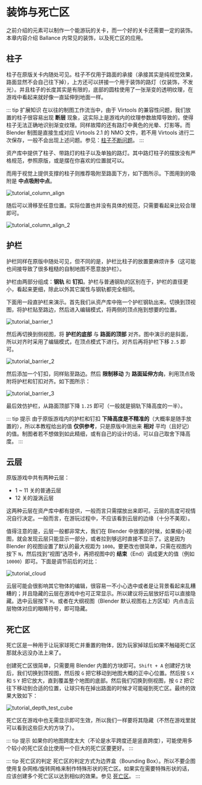 # 装饰与死亡区

之前介绍的元素可以制作一个能游玩的关卡，而一个好的关卡还需要一定的装饰。本章内容介绍 Ballance 内常见的装饰，以及死亡区的应用。

## 柱子

柱子在原版关卡内随处可见。柱子不仅用于路面的承接（承接其实是纯视觉效果，路面显然不会自己往下掉），上方还可以拼接一个用于装饰的路灯（仅装饰，不发光）。并且柱子的长度其实是有限的，底部的圆柱使用了一张渐变的透明纹理，在游戏中看起来就好像一直延伸到地面一样。

::: tip 扩展知识
在以往的制图工作流当中，由于 Virtools 的兼容性问题，我们放置的柱子很容易出现 **断层** 现象，这实际上是游戏内的纹理参数故障导致的，使得柱子无法正确地识别渐变纹理。同样故障的还有路灯中黄色的光晕、灯影等。而 Blender 制图是直接生成对应 Virtools 2.1 的 NMO 文件，若不用 Virtools 进行二次保存，一般不会出现上述问题。参见：[柱子不断问题](../../mapping/blender/trouble-shooting#透明材质问题)。
:::

资产库中提供了柱子、带路灯的柱子以及单独的路灯。其中路灯柱子的摆放没有严格规范，参照原版，或是摆在你喜欢的位置就可以。

而用于视觉上提供支撑的柱子则推荐吸附至路面下方，如下图所示。下图用到的吸附是 **中点吸附中点**。

![tutorial_column_align](../../../imgs/tutorial_column_align.png)

随后可以滑移至任意位置。实际位置也并没有具体的规范，只需要看起来比较合理即可。

![tutorial_column_align_2](../../../imgs/tutorial_column_align_2.png)

## 护栏

护栏同样在原版中随处可见，但不同的是，护栏比柱子的放置要麻烦许多（这可能也间接导致了很多粗糙的自制地图不愿意放护栏）。

护栏由两部分组成：**钢轨** 和 **钉扣**。护栏与普通钢轨的区别在于，护栏的直径更小，看起来更细，除此以外其它属性与钢轨都完全相同。

下面用一段直护栏来演示。首先我们从资产库中拖一个护栏钢轨出来。切换到顶视图，将护栏贴至路边，然后进入编辑模式，将两侧的顶点拖到想要的位置。

![tutorial_barrier_1](../../../imgs/tutorial_barrier_1.png)

然后再切换到侧视图，将 **护栏的底部** 与 **路面的顶部** 对齐。图中演示的是斜面，所以对齐时采用了编辑模式，在顶点模式下进行。对齐后再将护栏下移 `2.5` 即可。

![tutorial_barrier_2](../../../imgs/tutorial_barrier_2.png)

然后添加一个钉扣，同样贴至路边。然后 **限制移动** 为 **路面延伸方向**，利用顶点吸附将护栏和钉扣对齐。如下图所示：

![tutorial_barrier_3](../../../imgs/tutorial_barrier_3.png)

最后效仿护栏，从路面顶部下降 `1.25` 即可（一般就是钢轨下降高度的一半）。

::: tip 提示
由于原版游戏内的护栏和钉扣 **下降高度是不精准的**（大概率是随手放置的），所以本教程给出的值 **仅供参考**，只是原版中测出来 **相对** 平均（且好记）的值。制图者若不想做到如此精细，或有自己的设计的话，可以自己取舍下降高度。
:::

## 云层

原版游戏中共有两种云层：

- 1 ~ 11 关的普通云层
- 12 关的漩涡云层

这两种云层在资产库中都有提供，一般而言只需摆放出来即可。云层的高度可视情况自行决定。一般而言，在游玩过程中，不应该看到云层的边缘（十分不美观）。

值得注意的是，云层一般都非常大，我们在 Blender 中放置的时候，如果缩小视图，就会发现云层只能显示一部分，或者拉到够远时直接不显示了。这是因为 Blender 的视图设置了默认的最大视距为 `1000`。要更改也很简单，只需在视图内按下 `N`，然后找到“视图”选项卡，再把视图中的 **结束**（End）调成更大的值（例如 `10000`）即可。下面是调节前后的对比：

![tutorial_cloud](../../../imgs/tutorial_cloud.png)

云层可能会很影响其它物体的编辑，很容易一不小心选中或者是让背景看起来乱糟糟的；并且隐藏的云层在游戏中也可正常显示。所以建议将云层放好后可以直接隐藏。选中云层按下 `H`，或者在大纲视图（Blender 默认视图右上方区域）内点击云层物体对应的眼睛符号，即可隐藏。

## 死亡区

死亡区是一种用于让玩家球死亡并重置的物体，因为玩家掉球后如果不触碰死亡区那就永远没办法上来了。

创建死亡区很简单，只需要用 Blender 内置的方块即可。`Shift + A` 创建好方块后，我们切换到顶视图，然后按 `G` 把它移动到地图大概的正中心位置。然后按 `S` `X` 和 `S` `Y` 把它放大，直到覆盖整个地图的底部。然后我们切换到侧视图，按 `G` `Z` 把它往下移动到合适的位置，让球只有在掉出路面的时候才可能碰到死亡区。最终的效果大致如下：

![tutorial_depth_test_cube](../../../imgs/tutorial_depth_test_cube.png)

死亡区在游戏中也无需显示即可生效，所以我们一样要将其隐藏（不然在游戏里就可以看到这些巨大的方块了）。

::: tip 提示
如果你的地图跨度太大（不论是水平跨度还是竖直跨度），可能使用多个较小的死亡区会比使用一个巨大的死亡区要更好。
:::

::: tip 死亡区的判定
死亡区的判定方式为边界盒（Bounding Box）。所以不要企图使用复杂网格/旋转网格来制作特殊形状的死亡区。如果实在需要特殊形状的话，应该创建多个死亡区以达到相似的效果。参见 [死亡区](../../mapping/basic/depth-test-cube)。
:::
